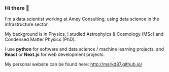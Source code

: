 ### Hi there 👋

<!--
**markd87/markd87** is a ✨ _special_ ✨ repository because its `README.md` (this file) appears on your GitHub profile.

Here are some ideas to get you started:

- 🔭 I’m currently working on ...
- 🌱 I’m currently learning ...
- 👯 I’m looking to collaborate on ...
- 🤔 I’m looking for help with ...
- 💬 Ask me about ...
- 📫 How to reach me: ...
- 😄 Pronouns: ...
- ⚡ Fun fact: ...
-->

I'm a data scientist working at Amey Consulting, using data science in the infrastructure sector.

My background is in Physics, I studied Astrophyics & Cosmology (MSc) and Condensed Matter Physics (PhD).

I use **python** for software and data science / machine learning projects, and **React** or **Next.js** for web development projects.

My personal website can be found here: http://markd87.github.io/
